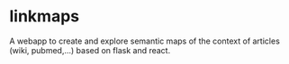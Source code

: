 # linkmaps
A webapp to create and explore semantic maps of the context of articles (wiki, pubmed,...) based on flask and react.
